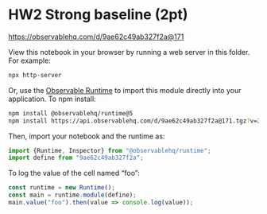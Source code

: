 # HW2 Strong baseline (2pt)

https://observablehq.com/d/9ae62c49ab327f2a@171

View this notebook in your browser by running a web server in this folder. For
example:

~~~sh
npx http-server
~~~

Or, use the [Observable Runtime](https://github.com/observablehq/runtime) to
import this module directly into your application. To npm install:

~~~sh
npm install @observablehq/runtime@5
npm install https://api.observablehq.com/d/9ae62c49ab327f2a@171.tgz?v=3
~~~

Then, import your notebook and the runtime as:

~~~js
import {Runtime, Inspector} from "@observablehq/runtime";
import define from "9ae62c49ab327f2a";
~~~

To log the value of the cell named “foo”:

~~~js
const runtime = new Runtime();
const main = runtime.module(define);
main.value("foo").then(value => console.log(value));
~~~
